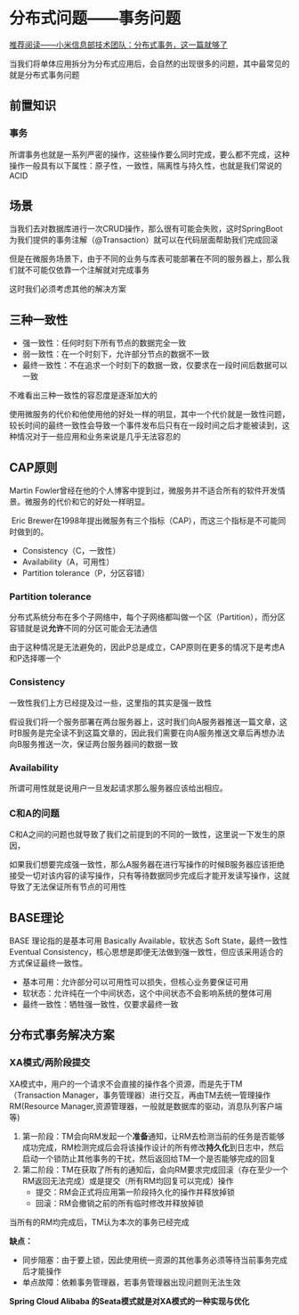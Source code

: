 # 分布式问题——事务问题

[推荐阅读——小米信息部技术团队：分布式事务，这一篇就够了](https://xiaomi-info.github.io/2020/01/02/distributed-transaction/)

当我们将单体应用拆分为分布式应用后，会自然的出现很多的问题，其中最常见的就是分布式事务问题

## 前置知识

### 事务

所谓事务也就是一系列严密的操作，这些操作要么同时完成，要么都不完成，这种操作一般具有以下属性：原子性，一致性，隔离性与持久性，也就是我们常说的ACID

## 场景

当我们去对数据库进行一次CRUD操作，那么很有可能会失败，这时SpringBoot为我们提供的事务注解（@Transaction）就可以在代码层面帮助我们完成回滚

但是在微服务场景下，由于不同的业务与库表可能部署在不同的服务器上，那么我们就不可能仅依靠一个注解就对完成事务

这时我们必须考虑其他的解决方案

## 三种一致性

- 强一致性：任何时刻下所有节点的数据完全一致
- 弱一致性：在一个时刻下，允许部分节点的数据不一致
- 最终一致性：不在追求一个时刻下的数据一致，仅要求在一段时间后数据可以一致


不难看出三种一致性的容忍度是逐渐加大的

使用微服务的代价和他使用他的好处一样的明显，其中一个代价就是一致性问题，较长时间的最终一致性会导致一个事件发布后只有在一段时间之后才能被读到，这种情况对于一些应用和业务来说是几乎无法容忍的

## CAP原则

Martin Fowler曾经在他的个人博客中提到过，微服务并不适合所有的软件开发情景。微服务的代价和它的好处一样明显。

 Eric Brewer在1998年提出微服务有三个指标（CAP），而这三个指标是不可能同时做到的。
 
- Consistency（C，一致性）
- Availability（A，可用性）
- Partition tolerance（P，分区容错）
### Partition tolerance

分布式系统分布在多个子网络中，每个子网络都叫做一个区（Partition），而分区容错就是说**允许**不同的分区可能会无法通信

由于这种情况是无法避免的，因此P总是成立，CAP原则在更多的情况下是考虑A和P选择哪一个

### Consistency

一致性我们上方已经提及过一些，这里指的其实是强一致性

假设我们将一个服务部署在两台服务器上，这时我们向A服务器推送一篇文章，这时B服务是完全读不到这篇文章的，因此我们需要在向A服务推送文章后再想办法向B服务推送一次，保证两台服务器间的数据一致

### Availability

所谓可用性就是说用户一旦发起请求那么服务器应该给出相应。


### C和A的问题

C和A之间的问题也就导致了我们之前提到的不同的一致性，这里说一下发生的原因，

如果我们想要完成强一致性，那么A服务器在进行写操作的时候B服务器应该拒绝接受一切对该内容的读写操作，只有等待数据同步完成后才能开发读写操作，这就导致了无法保证所有节点的可用性

## BASE理论

BASE 理论指的是基本可用 Basically Available，软状态 Soft State，最终一致性 Eventual Consistency，核心思想是即便无法做到强一致性，但应该采用适合的方式保证最终一致性。

- 基本可用：允许部分可以可用性可以损失，但核心业务要保证可用
- 软状态：允许纯在一个中间状态，这个中间状态不会影响系统的整体可用
- 最终一致性：牺牲强一致性，仅要求最终一致

## 分布式事务解决方案

### XA模式/两阶段提交

XA模式中，用户的一个请求不会直接的操作各个资源，而是先于TM（Transaction Manager，事务管理器）进行交互，再由TM去统一管理操作RM(Resource Manager,资源管理器，一般就是数据库的驱动，消息队列客户端等)

1. 第一阶段：TM会向RM发起一个**准备**通知，让RM去检测当前的任务是否能够成功完成，RM检测完成后会将该操作设计的所有修改**持久化**到日志中，然后启动一个锁防止其他事务的干扰，然后返回给TM一个是否能够完成的回复
2. 第二阶段：TM在获取了所有的通知后，会向RM要求完成回滚（存在至少一个RM返回无法完成）或是提交（所有RM均回复可以完成）操作
   - 提交：RM会正式将应用第一阶段持久化的操作并释放掉锁
   - 回滚：RM会撤销之前的所有临时修改并释放掉锁

当所有的RM均完成后，TM认为本次的事务已经完成

**缺点：**
- 同步阻塞：由于要上锁，因此使用统一资源的其他事务必须等待当前事务完成后才能操作
- 单点故障：依赖事务管理器，若事务管理器出现问题则无法生效

**Spring Cloud Alibaba 的Seata模式就是对XA模式的一种实现与优化**

